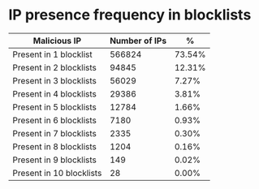 # IP presence frequency in blocklists
| Malicious IP | Number of IPs | % |
|----|----|----|
| Present in 1 blocklist | 566824 | 73.54% |
| Present in 2 blocklists | 94845 | 12.31% |
| Present in 3 blocklists | 56029 | 7.27% |
| Present in 4 blocklists | 29386 | 3.81% |
| Present in 5 blocklists | 12784 | 1.66% |
| Present in 6 blocklists | 7180 | 0.93% |
| Present in 7 blocklists | 2335 | 0.30% |
| Present in 8 blocklists | 1204 | 0.16% |
| Present in 9 blocklists | 149 | 0.02% |
| Present in 10 blocklists | 28 | 0.00% |
